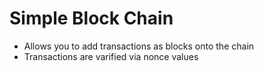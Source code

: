 # Simple Block Chain

- Allows you to add transactions as blocks onto the chain
- Transactions are varified via nonce values
